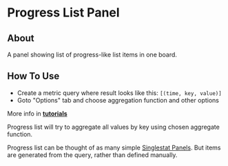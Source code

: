 # Progress List Panel

## About

A panel showing list of progress-like list items in one board.

## How To Use


  * Create a metric query where result looks like this: `[(time, key, value)]`
  * Goto "Options" tab and choose aggregation function and other options

More info in [**tutorials**](https://github.com/CorpGlory/grafana-progress-list/wiki)

Progress list will try to aggregate all values by key using chosen aggregate function.

Progress list can be thought of as many simple [Singlestat Panels](http://docs.grafana.org/features/panels/singlestat/). But items are generated from the query, rather than defined manually.
